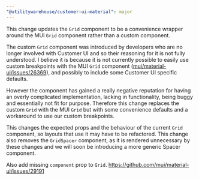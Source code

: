 ```yaml
---
"@utilitywarehouse/customer-ui-material": major
---
```


This change updates the `Grid` component to be a convenience wrapper around the
MUI `Grid` component rather than a custom component.

The custom `Grid` component was introduced by developers who are no longer
involved with Customer UI and so their reasoning for it is not fully
understood. I believe it is because it is not currently possible to easily use
custom breakpoints with the MUI `Grid` component
([mui/material-ui/issues/26369](https://github.com/mui/material-ui/issues/26369)),
and possibly to include some Customer UI specific defaults.

However the component has gained a really negative reputation for having an
overly complicated implementation, lacking in functionality, being buggy and
essentially not fit for purpose. Therefore this change replaces the custom `Grid`
with the MUI `Grid` but with some convenience defaults and a workaround to use
our custom breakpoints.

This changes the expected props and the behaviour of the current `Grid`
component, so layouts that use it may have to be refactored. This change also
removes the `GridSpacer` component, as it is rendered unnecessary by these
changes and we will soon be introducing a more generic Spacer component.

Also add missing `component` prop to `Grid`.
https://github.com/mui/material-ui/issues/29191
